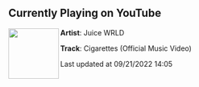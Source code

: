 ## Currently Playing on YouTube

[<img align="left" width="100" src="https://i.ytimg.com/vi/RG9xHEF1vyk/maxresdefault.jpg">](https://www.youtube.com/watch?v=RG9xHEF1vyk)

**Artist**: Juice WRLD 

**Track**: Cigarettes (Official Music Video)

Last updated at 09/21/2022 14:05
